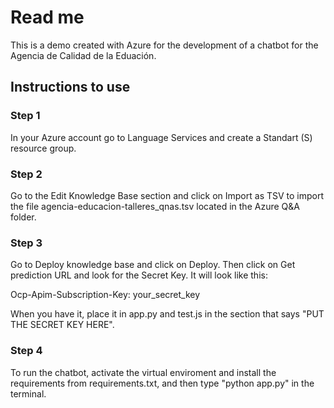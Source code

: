 # Read me

This is a demo created with Azure for the development of a chatbot for the Agencia de Calidad de la Eduación.

## Instructions to use 

### Step 1 

In your Azure account go to Language Services and create a Standart (S) resource group. 

### Step 2

Go to the Edit Knowledge Base section and click on Import as TSV to import the file agencia-educacion-talleres_qnas.tsv located in the Azure Q&A folder.

### Step 3 

Go to Deploy knowledge base and click on Deploy. Then click on Get prediction URL and look for the Secret Key. It will look like this: 

Ocp-Apim-Subscription-Key: your_secret_key

When you have it, place it in app.py and test.js in the section that says "PUT THE SECRET KEY HERE".

### Step 4

To run the chatbot, activate the virtual enviroment and install the requirements from requirements.txt, and then type "python app.py" in the terminal. 